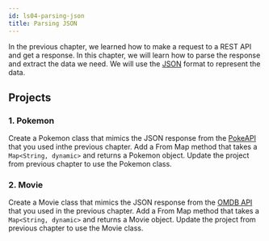 ```yaml
---
id: ls04-parsing-json
title: Parsing JSON
---
```


In the previous chapter, we learned how to make a request to a REST API and get a response. In this chapter, we will learn how to parse the response and extract the data we need. We will use the [JSON](https://www.json.org/json-en.html) format to represent the data.

## Projects

### 1. Pokemon

Create a Pokemon class that mimics the JSON response from the [PokeAPI](https://pokeapi.co/) that you used inthe previous chapter. Add a From Map method that takes a `Map<String, dynamic>` and returns a Pokemon object. Update the project from previous chapter to use the Pokemon class.

### 2. Movie

Create a Movie class that mimics the JSON response from the [OMDB API](http://www.omdbapi.com/) that you used in the previous chapter. Add a From Map method that takes a `Map<String, dynamic>` and returns a Movie object. Update the project from previous chapter to use the Movie class.
